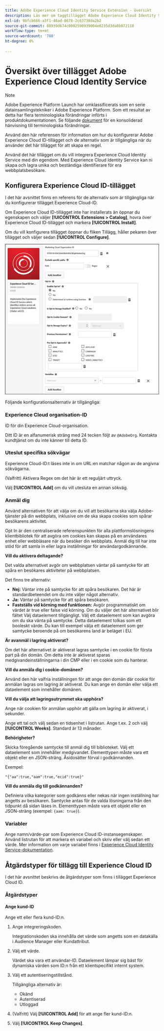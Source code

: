 ```yaml
---
title: Adobe Experience Cloud Identity Service Extension - översikt
description: Läs mer om taggtillägget Adobe Experience Cloud Identity Service i Adobe Experience Platform.
exl-id: 9bfcb666-a3f1-46ad-8678-2c63738da2b2
source-git-commit: 88939d674c0002590939004e0235d3da8b072118
workflow-type: tm+mt
source-wordcount: '788'
ht-degree: 0%

---
```


# Översikt över tillägget Adobe Experience Cloud Identity Service

>[!NOTE]
>
>Adobe Experience Platform Launch har omklassificerats som en serie datainsamlingstekniker i Adobe Experience Platform. Som ett resultat av detta har flera terminologiska förändringar införts i produktdokumentationen. Se följande [dokument](../../../term-updates.md) för en konsoliderad hänvisning till terminologiska förändringar.

Använd den här referensen för information om hur du konfigurerar Adobe Experience Cloud ID-tillägget och de alternativ som är tillgängliga när du använder det här tillägget för att skapa en regel.

Använd det här tillägget om du vill integrera Experience Cloud Identity Service med din egendom. Med Experience Cloud Identity Service kan ni skapa och lagra unika och beständiga identifierare för era webbplatsbesökare.

## Konfigurera Experience Cloud ID-tillägget

I det här avsnittet finns en referens för de alternativ som är tillgängliga när du konfigurerar tillägget Experience Cloud-ID.

Om Experience Cloud ID-tillägget inte har installerats än öppnar du egenskapen och väljer **[!UICONTROL Extensions > Catalog]**, hovra över Experience Cloud ID-tillägget och markera **[!UICONTROL Install]**.

Om du vill konfigurera tillägget öppnar du fliken Tillägg, håller pekaren över tillägget och väljer sedan **[!UICONTROL Configure]**.

![](../../../images/optin.jpg)

Följande konfigurationsalternativ är tillgängliga:

### Experience Cloud organisation-ID

ID för din Experience Cloud-organisation.

Ditt ID är en alfanumerisk sträng med 24 tecken följt av `@AdobeOrg`. Kontakta kundtjänst om du inte känner till detta ID.

### Uteslut specifika sökvägar

Experience Cloud-ID:t läses inte in om URL:en matchar någon av de angivna sökvägarna.

(Valfritt) Aktivera Regex om det här är ett reguljärt uttryck.

Välj **[!UICONTROL Add]** om du vill utesluta en annan sökväg.

### Anmäl dig

Använd alternativen för att välja om du vill att besökarna ska välja Adobe-tjänster på din webbplats, inklusive om de ska skapa cookies som spårar besökarens aktivitet.

Opt In är den centraliserade referenspunkten för alla plattformslösningens klientbibliotek för att avgöra om cookies kan skapas på en användares enhet eller webbläsare när du besöker din webbplats. Anmäl dig till har inte stöd för att samla in eller lagra inställningar för användargodkännande.

**Vill du aktivera deltagande?**

Det valda alternativet avgör om webbplatsen väntar på samtycke för att spåra en besökares aktiviteter på webbplatsen.

Det finns tre alternativ:

* **Nej:** Väntar inte på samtycke för att spåra besökaren. Det här är standardbeteendet om du inte väljer något alternativ.
* **Ja:** Väntar på samtycke för att spåra besökaren.
* **Fastställs vid körning med funktionen:** Avgör programmatiskt om värdet är true eller false vid körning. Om du väljer det här alternativet blir fältet Välj dataelement tillgängligt. Välj ett dataelement som kan avgöra om du ska vänta på samtycke. Detta dataelement tolkas som ett booleskt värde. Du kan till exempel välja ett dataelement som ger samtycke beroende på om besökarens land är beläget i EU.

**Är avanmäl i lagring aktiverat?**

Om det här alternativet är aktiverat lagras samtycke i en cookie för första part på din domän. Om detta inte är aktiverat sparas medgivandeinställningarna i din CMP eller i en cookie som du hanterar.

**Vill du anmäla dig i cookie-domänen?**

Använd den här valfria inställningen för att ange den domän där cookie för anmälan lagras om lagring är aktiverat. Du kan ange en domän eller välja ett dataelement som innehåller domänen.

**Vill du välja att lagringsutrymmet ska upphöra?**

Ange när cookien för anmälan upphör att gälla om lagring är aktiverat, i sekunder.

Ange ett tal och välj sedan en tidsenhet i listrutan. Ange t.ex. 2 och välj **[!UICONTROL Weeks]**. Standard är 13 månader.

**Behörigheter?**

Skicka föregående samtycke till anmäl dig till biblioteket. Välj ett dataelement som innehåller medgivandet. Elementtypen måste vara ett objekt eller en JSON-sträng. Åsidosätter förval i godkännanden.

Exempel:

`"{"aa":true,"aam":true,"ecid":true}"`

**Vill du anmäla dig till godkännanden?**

Definiera vilka kategorier som godkänns eller nekas när ingen inställning har angetts av besökaren. Samtycke antas för de valda lösningarna från den tidpunkt då sidan läses in. Elementtypen måste vara ett objekt eller en JSON-sträng (exempel: `{aam: true}`).

### Variabler

Ange namn/värde-par som Experience Cloud ID-instansegenskaper. Använd listrutan för att markera en variabel och skriv eller välj sedan ett värde. Mer information om varje variabel finns i [Experience Cloud Identity Service-dokumentation](https://experiencecloud.adobe.com/resources/help/en_US/mcvid/mcvid-overview.html).

## Åtgärdstyper för tillägg till Experience Cloud ID

I det här avsnittet beskrivs de åtgärdstyper som finns i tillägget Experience Cloud ID.

### Åtgärdstyper

#### Ange kund-ID

Ange ett eller flera kund-ID:n.

1. Ange integreringskoden.

   Integrationskoden ska innehålla det värde som angetts som en datakälla i Audience Manager eller Kundattribut.

1. Välj ett värde.

   Värdet ska vara ett användar-ID. Dataelement lämpar sig bäst för dynamiska värden som ID:n från ett klientspecifikt internt system.

1. Välj ett autentiseringstillstånd.

   Tillgängliga alternativ är:

   * Okänd
   * Autentiserad
   * Utloggad

1. (Valfritt) Välj **[!UICONTROL Add]** för att ange fler kund-ID:n.
1. Välj **[!UICONTROL Keep Changes]**.
